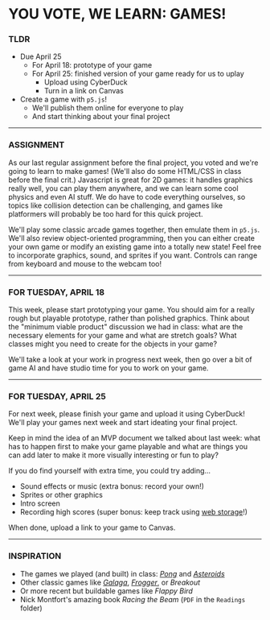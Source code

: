 # YOU VOTE, WE LEARN: GAMES!

### TLDR  
* Due April 25  
  * For April 18: prototype of your game    
  * For April 25: finished version of your game ready for us to uplay  
    * Upload using CyberDuck  
    * Turn in a link on Canvas  
* Create a game with `p5.js`!  
  * We'll publish them online for everyone to play  
  * And start thinking about your final project  

***

### ASSIGNMENT  
As our last regular assignment before the final project, you voted and we're going to learn to make games! (We'll also do some HTML/CSS in class before the final crit.) Javascript is great for 2D games: it handles graphics really well, you can play them anywhere, and we can learn some cool physics and even AI stuff. We do have to code everything ourselves, so topics like collision detection can be challenging, and games like platformers will probably be too hard for this quick project.

We'll play some classic arcade games together, then emulate them in `p5.js`. We'll also review object-oriented programming, then you can either create your own game or modify an existing game into a totally new state! Feel free to incorporate graphics, sound, and sprites if you want. Controls can range from keyboard and mouse to the webcam too!

- - -

### FOR TUESDAY, APRIL 18  
This week, please start prototyping your game. You should aim for a really rough but playable prototype, rather than polished graphics. Think about the "minimum viable product" discussion we had in class: what are the necessary elements for your game and what are stretch goals? What classes might you need to create for the objects in your game?

We'll take a look at your work in progress next week, then go over a bit of game AI and have studio time for you to work on your game.

- - -

### FOR TUESDAY, APRIL 25  
For next week, please finish your game and upload it using CyberDuck! We'll play your games next week and start ideating your final project.

Keep in mind the idea of an MVP document we talked about last week: what has to happen first to make your game playable and what are things you can add later to make it more visually interesting or fun to play? 

If you do find yourself with extra time, you could try adding...  
* Sound effects or music (extra bonus: record your own!)  
* Sprites or other graphics  
* Intro screen  
* Recording high scores (super bonus: keep track using [web storage](https://developer.mozilla.org/en-US/docs/Web/API/Web_Storage_API)!)  

When done, upload a link to your game to Canvas.

- - -

### INSPIRATION  
* The games we played (and built) in class: [*Pong*](https://www.ponggame.org) and [*Asteroids*](https://freeasteroids.org)  
* Other classic games like [*Galaga*](https://www.classicgamesarcade.com/game/21637/galaga.html), [*Frogger*](https://www.classicgamesarcade.com/game/21607/frogger.html), or *Breakout*  
* Or more recent but buildable games like *Flappy Bird*    
* Nick Montfort's amazing book *Racing the Beam* (`PDF` in the `Readings` folder)  

